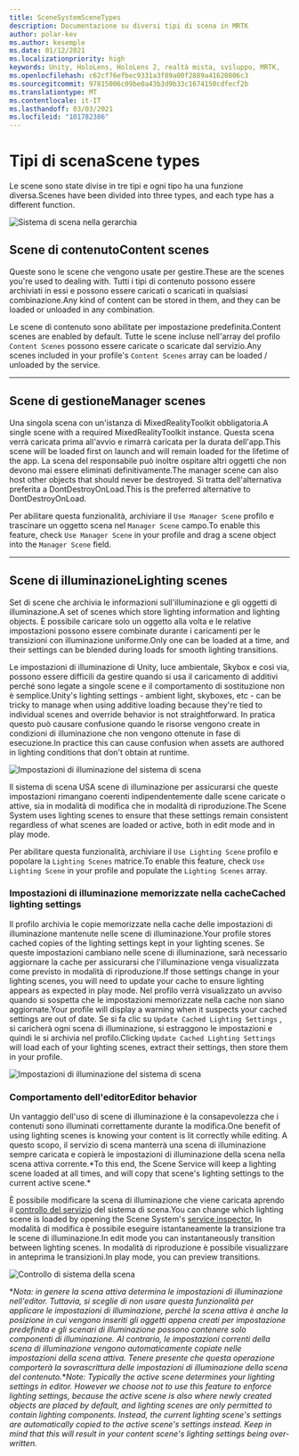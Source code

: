 ```yaml
---
title: SceneSystemSceneTypes
description: Documentazione su diversi tipi di scena in MRTK
author: polar-kev
ms.author: kesemple
ms.date: 01/12/2021
ms.localizationpriority: high
keywords: Unity, HoloLens, HoloLens 2, realtà mista, sviluppo, MRTK,
ms.openlocfilehash: c62cf76efbec9331a3f89a00f2889a41620806c3
ms.sourcegitcommit: 97815006c09be0a43b3d9b33c1674150cdfecf2b
ms.translationtype: MT
ms.contentlocale: it-IT
ms.lasthandoff: 03/03/2021
ms.locfileid: "101782386"
---
```

# <a name="scene-types"></a><span data-ttu-id="9d56d-104">Tipi di scena</span><span class="sxs-lookup"><span data-stu-id="9d56d-104">Scene types</span></span>

<span data-ttu-id="9d56d-105">Le scene sono state divise in tre tipi e ogni tipo ha una funzione diversa.</span><span class="sxs-lookup"><span data-stu-id="9d56d-105">Scenes have been divided into three types, and each type has a different function.</span></span>

![Sistema di scena nella gerarchia](../Images/SceneSystem/MRTK_SceneSystemEditorSceneHierarchy.PNG)

## <a name="content-scenes"></a><span data-ttu-id="9d56d-107">Scene di contenuto</span><span class="sxs-lookup"><span data-stu-id="9d56d-107">Content scenes</span></span>

<span data-ttu-id="9d56d-108">Queste sono le scene che vengono usate per gestire.</span><span class="sxs-lookup"><span data-stu-id="9d56d-108">These are the scenes you're used to dealing with.</span></span> <span data-ttu-id="9d56d-109">Tutti i tipi di contenuto possono essere archiviati in essi e possono essere caricati o scaricati in qualsiasi combinazione.</span><span class="sxs-lookup"><span data-stu-id="9d56d-109">Any kind of content can be stored in them, and they can be loaded or unloaded in any combination.</span></span>

<span data-ttu-id="9d56d-110">Le scene di contenuto sono abilitate per impostazione predefinita.</span><span class="sxs-lookup"><span data-stu-id="9d56d-110">Content scenes are enabled by default.</span></span> <span data-ttu-id="9d56d-111">Tutte le scene incluse nell'array del profilo `Content Scenes` possono essere caricate o scaricate dal servizio.</span><span class="sxs-lookup"><span data-stu-id="9d56d-111">Any scenes included in your profile's `Content Scenes` array can be loaded / unloaded by the service.</span></span>

___

## <a name="manager-scenes"></a><span data-ttu-id="9d56d-112">Scene di gestione</span><span class="sxs-lookup"><span data-stu-id="9d56d-112">Manager scenes</span></span>

<span data-ttu-id="9d56d-113">Una singola scena con un'istanza di MixedRealityToolkit obbligatoria.</span><span class="sxs-lookup"><span data-stu-id="9d56d-113">A single scene with a required MixedRealityToolkit instance.</span></span> <span data-ttu-id="9d56d-114">Questa scena verrà caricata prima all'avvio e rimarrà caricata per la durata dell'app.</span><span class="sxs-lookup"><span data-stu-id="9d56d-114">This scene will be loaded first on launch and will remain loaded for the lifetime of the app.</span></span> <span data-ttu-id="9d56d-115">La scena del responsabile può inoltre ospitare altri oggetti che non devono mai essere eliminati definitivamente.</span><span class="sxs-lookup"><span data-stu-id="9d56d-115">The manager scene can also host other objects that should never be destroyed.</span></span> <span data-ttu-id="9d56d-116">Si tratta dell'alternativa preferita a DontDestroyOnLoad.</span><span class="sxs-lookup"><span data-stu-id="9d56d-116">This is the preferred alternative to DontDestroyOnLoad.</span></span>

<span data-ttu-id="9d56d-117">Per abilitare questa funzionalità, archiviare il `Use Manager Scene` profilo e trascinare un oggetto scena nel `Manager Scene` campo.</span><span class="sxs-lookup"><span data-stu-id="9d56d-117">To enable this feature, check `Use Manager Scene` in your profile and drag a scene object into the `Manager Scene` field.</span></span>

___

## <a name="lighting-scenes"></a><span data-ttu-id="9d56d-118">Scene di illuminazione</span><span class="sxs-lookup"><span data-stu-id="9d56d-118">Lighting scenes</span></span>

<span data-ttu-id="9d56d-119">Set di scene che archivia le informazioni sull'illuminazione e gli oggetti di illuminazione.</span><span class="sxs-lookup"><span data-stu-id="9d56d-119">A set of scenes which store lighting information and lighting objects.</span></span> <span data-ttu-id="9d56d-120">È possibile caricare solo un oggetto alla volta e le relative impostazioni possono essere combinate durante i caricamenti per le transizioni con illuminazione uniforme.</span><span class="sxs-lookup"><span data-stu-id="9d56d-120">Only one can be loaded at a time, and their settings can be blended during loads for smooth lighting transitions.</span></span>

<span data-ttu-id="9d56d-121">Le impostazioni di illuminazione di Unity, luce ambientale, Skybox e così via, possono essere difficili da gestire quando si usa il caricamento di additivi perché sono legate a singole scene e il comportamento di sostituzione non è semplice.</span><span class="sxs-lookup"><span data-stu-id="9d56d-121">Unity's lighting settings - ambient light, skyboxes, etc - can be tricky to manage when using additive loading because they're tied to individual scenes and override behavior is not straightforward.</span></span> <span data-ttu-id="9d56d-122">In pratica questo può causare confusione quando le risorse vengono create in condizioni di illuminazione che non vengono ottenute in fase di esecuzione.</span><span class="sxs-lookup"><span data-stu-id="9d56d-122">In practice this can cause confusion when assets are authored in lighting conditions that don't obtain at runtime.</span></span>

![Impostazioni di illuminazione del sistema di scena](../Images/SceneSystem/MRTK_SceneSystemLightingSettings.PNG)

<span data-ttu-id="9d56d-124">Il sistema di scena USA scene di illuminazione per assicurarsi che queste impostazioni rimangano coerenti indipendentemente dalle scene caricate o attive, sia in modalità di modifica che in modalità di riproduzione.</span><span class="sxs-lookup"><span data-stu-id="9d56d-124">The Scene System uses lighting scenes to ensure that these settings remain consistent regardless of what scenes are loaded or active, both in edit mode and in play mode.</span></span>

<span data-ttu-id="9d56d-125">Per abilitare questa funzionalità, archiviare il `Use Lighting Scene` profilo e popolare la `Lighting Scenes` matrice.</span><span class="sxs-lookup"><span data-stu-id="9d56d-125">To enable this feature, check `Use Lighting Scene` in your profile and populate the `Lighting Scenes` array.</span></span>

### <a name="cached-lighting-settings"></a><span data-ttu-id="9d56d-126">Impostazioni di illuminazione memorizzate nella cache</span><span class="sxs-lookup"><span data-stu-id="9d56d-126">Cached lighting settings</span></span>

<span data-ttu-id="9d56d-127">Il profilo archivia le copie memorizzate nella cache delle impostazioni di illuminazione mantenute nelle scene di illuminazione.</span><span class="sxs-lookup"><span data-stu-id="9d56d-127">Your profile stores cached copies of the lighting settings kept in your lighting scenes.</span></span> <span data-ttu-id="9d56d-128">Se queste impostazioni cambiano nelle scene di illuminazione, sarà necessario aggiornare la cache per assicurarsi che l'illuminazione venga visualizzata come previsto in modalità di riproduzione.</span><span class="sxs-lookup"><span data-stu-id="9d56d-128">If those settings change in your lighting scenes, you will need to update your cache to ensure lighting appears as expected in play mode.</span></span> <span data-ttu-id="9d56d-129">Nel profilo verrà visualizzato un avviso quando si sospetta che le impostazioni memorizzate nella cache non siano aggiornate.</span><span class="sxs-lookup"><span data-stu-id="9d56d-129">Your profile will display a warning when it suspects your cached settings are out of date.</span></span> <span data-ttu-id="9d56d-130">Se si fa clic su `Update Cached Lighting Settings` , si caricherà ogni scena di illuminazione, si estraggono le impostazioni e quindi le si archivia nel profilo.</span><span class="sxs-lookup"><span data-stu-id="9d56d-130">Clicking `Update Cached Lighting Settings` will load each of your lighting scenes, extract their settings, then store them in your profile.</span></span>

![Impostazioni di illuminazione del sistema di scena](../Images/SceneSystem/MRTK_SceneSystemCachedLightingSettings.PNG)

### <a name="editor-behavior"></a><span data-ttu-id="9d56d-132">Comportamento dell'editor</span><span class="sxs-lookup"><span data-stu-id="9d56d-132">Editor behavior</span></span>

<span data-ttu-id="9d56d-133">Un vantaggio dell'uso di scene di illuminazione è la consapevolezza che i contenuti sono illuminati correttamente durante la modifica.</span><span class="sxs-lookup"><span data-stu-id="9d56d-133">One benefit of using lighting scenes is knowing your content is lit correctly while editing.</span></span> <span data-ttu-id="9d56d-134">A questo scopo, il servizio di scena manterrà una scena di illuminazione sempre caricata e copierà le impostazioni di illuminazione della scena nella scena attiva corrente.\*</span><span class="sxs-lookup"><span data-stu-id="9d56d-134">To this end, the Scene Service will keep a lighting scene loaded at all times, and will copy that scene's lighting settings to the current active scene.\*</span></span>

<span data-ttu-id="9d56d-135">È possibile modificare la scena di illuminazione che viene caricata aprendo il [controllo del servizio](../../out-of-scope/MixedRealityConfigurationGuide.md#editor-utilities) del sistema di scena.</span><span class="sxs-lookup"><span data-stu-id="9d56d-135">You can change which lighting scene is loaded by opening the Scene System's [service inspector.](../../out-of-scope/MixedRealityConfigurationGuide.md#editor-utilities)</span></span> <span data-ttu-id="9d56d-136">In modalità di modifica è possibile eseguire istantaneamente la transizione tra le scene di illuminazione.</span><span class="sxs-lookup"><span data-stu-id="9d56d-136">In edit mode you can instantaneously transition between lighting scenes.</span></span> <span data-ttu-id="9d56d-137">In modalità di riproduzione è possibile visualizzare in anteprima le transizioni.</span><span class="sxs-lookup"><span data-stu-id="9d56d-137">In play mode, you can preview transitions.</span></span>

![Controllo di sistema della scena](../Images/SceneSystem/MRTK_SceneSystemServiceInspector.PNG)

<span data-ttu-id="9d56d-139">\**Nota: in genere la scena attiva determina le impostazioni di illuminazione nell'editor. Tuttavia, si sceglie di non usare questa funzionalità per applicare le impostazioni di illuminazione, perché la scena attiva è anche la posizione in cui vengono inseriti gli oggetti appena creati per impostazione predefinita e gli scenari di illuminazione possono contenere solo componenti di illuminazione. Al contrario, le impostazioni correnti della scena di illuminazione vengono automaticamente copiate nelle impostazioni della scena attiva. Tenere presente che questa operazione comporterà la sovrascrittura delle impostazioni di illuminazione della scena del contenuto.*</span><span class="sxs-lookup"><span data-stu-id="9d56d-139">\**Note: Typically the active scene determines your lighting settings in editor. However we choose not to use this feature to enforce lighting settings, because the active scene is also where newly created objects are placed by default, and lighting scenes are only permitted to contain lighting components. Instead, the current lighting scene's settings are automatically copied to the active scene's settings instead. Keep in mind that this will result in your content scene's lighting settings being over-written.*</span></span>
